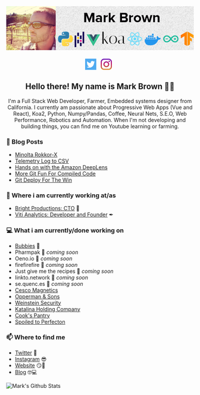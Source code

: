 ## [![Mark Brown's header](https://github.com/markwbrown/markwbrown/blob/main/icon/mb-bannner-light.png)](https://markbrown.space)

<p align='center'>
<a href="https://twitter.com/_0_0_"><img height="30" src="https://github.com/markwbrown/markwbrown/blob/main/icon/twitter.png?raw=true"></a>&nbsp;&nbsp;
<a href="https://instagram.com/iammarkbrown"><img height="30" src="https://github.com/markwbrown/markwbrown/blob/main/icon/instagram.jpg?raw=true"></a>&nbsp;&nbsp;
</p>

<h2 align="center">Hello there! My name is Mark Brown 👋🤓</h2>
<p align="center">I'm a Full Stack Web Developer, Farmer, Embedded systems designer from California.
I currently am passionate about Progressive Web Apps (Vue and React), Koa2, Python, Numpy/Pandas, Coffee, Neural Nets, S.E.O, Web Performance, Robotics and Automation.
When I'm not developing and building things, you can find me on Youtube learning or farming.</p>


### 📰 Blog Posts
<!-- BLOG-POST-LIST:START -->
- [Minolta Rokkor-X](https://blog.markbrown.space/entry/minolta-rokkor-x)
- [Telemetry Log to CSV](https://blog.markbrown.space/entry/telemetry-log-to-csv)
- [Hands on with the Amazon DeepLens](https://blog.markbrown.space/entry/hands-on-with-the-amazon-deeplens)
- [More Git Fun For Compiled Code](https://blog.markbrown.space/entry/more-git-fun-for-compiled-code)
- [Git Deploy For The Win](https://blog.markbrown.space/entry/git-deploy-for-the-win)
<!-- BLOG-POST-LIST:END -->

### 💼 Where i am currently working at/as
- [Bright Productions: CTO](https://brightproductions.com) 💼 
- [Viti Analytics: Developer and Founder](https://viti.io/) ✒


### 💻 What i am currently/done working on
- [Bubbies](https://bubbies.com)  🚀
- Pharmpak  🚀 *coming soon*
- Oeno.io  🚀 *coming soon*
- firefirefire  🚀 *coming soon*
- Just give me the recipes  🚀 *coming soon*
- linkto.network  🚀 *coming soon*
- se.quenc.es  🚀 *coming soon*
- [Cesco Magnetics](https://cescomagnetics.com/)
- [Opperman & Sons](https://oppermansales.com/)
- [Weinstein Security](https://weinsteinsecurity.com/)
- [Katalina Holding Company](https://katalinaholdingcompany.com/)
- [Cook's Pantry](https://cookspantry.com/)
- [Spoiled to Perfecton](https://spoiledtoperfection.com/)


### 📫 Where to find me
- [Twitter](https://twitter.com/_0_0_) 🐤
- [Instagram](https://instagram.com/iammarkbrown) 😎
- [Website](https://markbrown.space) 😏🔗
- [Blog](https://blog.markbrown.space) 🤓💻

![Mark's Github Stats](https://github-readme-stats.vercel.app/api?username=markwbrown&show_icons=true&theme=radical)
